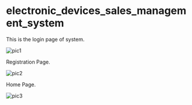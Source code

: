 # electronic_devices_sales_management_system
This is the login page of system.

![pic1](https://user-images.githubusercontent.com/62686803/100535563-bd923d80-3237-11eb-9a8e-8d178d6eeb34.PNG)


Registration Page.

![pic2](https://user-images.githubusercontent.com/62686803/100535895-79546c80-323a-11eb-8204-bab7f14fe634.PNG)


Home Page.

![pic3](https://user-images.githubusercontent.com/62686803/100535921-b456a000-323a-11eb-8a3f-503f894fa353.PNG)
